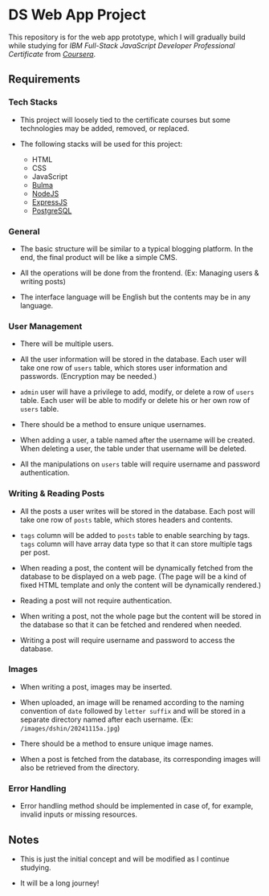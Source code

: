 # DS Web App Project

This repository is for the web app prototype, which I will gradually
build while studying for _IBM Full-Stack JavaScript Developer
Professional Certificate_ from
_[Coursera](https://www.coursera.org/)_.

## Requirements

### Tech Stacks

-   This project will loosely tied to the certificate courses but some
    technologies may be added, removed, or replaced.

-   The following stacks will be used for this project:

    -   HTML
    -   CSS
    -   JavaScript
    -   [Bulma](https://bulma.io/)
    -   [NodeJS](https://nodejs.org/)
    -   [ExpressJS](https://expressjs.com/)
    -   [PostgreSQL](https://www.postgresql.org/)

### General

-   The basic structure will be similar to a typical blogging
    platform. In the end, the final product will be like a simple CMS.

-   All the operations will be done from the frontend. (Ex: Managing
    users & writing posts)

-   The interface language will be English but the contents may be in
    any language.

### User Management

-   There will be multiple users.

-   All the user information will be stored in the database. Each user
    will take one row of `users` table, which stores user information
    and passwords. (Encryption may be needed.)

-   `admin` user will have a privilege to add, modify, or delete a row
    of `users` table. Each user will be able to modify or delete his
    or her own row of `users` table.

-   There should be a method to ensure unique usernames.

-   When adding a user, a table named after the username will be
    created. When deleting a user, the table under that username will
    be deleted.

-   All the manipulations on `users` table will require username and
    password authentication.

### Writing & Reading Posts

-   All the posts a user writes will be stored in the database. Each
    post will take one row of `posts` table, which stores headers and
    contents.

-   `tags` column will be added to `posts` table to enable searching
    by tags. `tags` column will have array data type so that it can
    store multiple tags per post.

-   When reading a post, the content will be dynamically fetched from
    the database to be displayed on a web page. (The page will be a
    kind of fixed HTML template and only the content will be
    dynamically rendered.)

-   Reading a post will not require authentication.

-   When writing a post, not the whole page but the content will be
    stored in the database so that it can be fetched and rendered when
    needed.

-   Writing a post will require username and password to access the
    database.

### Images

-   When writing a post, images may be inserted.

-   When uploaded, an image will be renamed according to the naming
    convention of `date` followed by `letter suffix` and will be
    stored in a separate directory named after each username. (Ex:
    `/images/dshin/20241115a.jpg`)

-   There should be a method to ensure unique image names.

-   When a post is fetched from the database, its corresponding images
    will also be retrieved from the directory.

### Error Handling

-   Error handling method should be implemented in case of, for
    example, invalid inputs or missing resources.

## Notes

-   This is just the initial concept and will be modified as I
    continue studying.

-   It will be a long journey!

